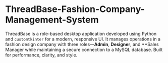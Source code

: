 # ThreadBase-Fashion-Company-Management-System
ThreadBase is a role-based desktop application developed using Python and  `customtkinter` for a modern, responsive UI. It manages operations in a fashion design company with three roles—**Admin**, **Designer**, and **Sales Manager while maintaining a secure connection to a MySQL database.  Built for performance, clarity, and style.
